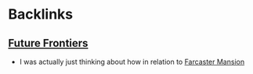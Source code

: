 
# Backlinks
## [Future Frontiers](<Future Frontiers.md>)
- I was actually just thinking about how in relation to [Farcaster Mansion](<Farcaster Mansion.md>)

